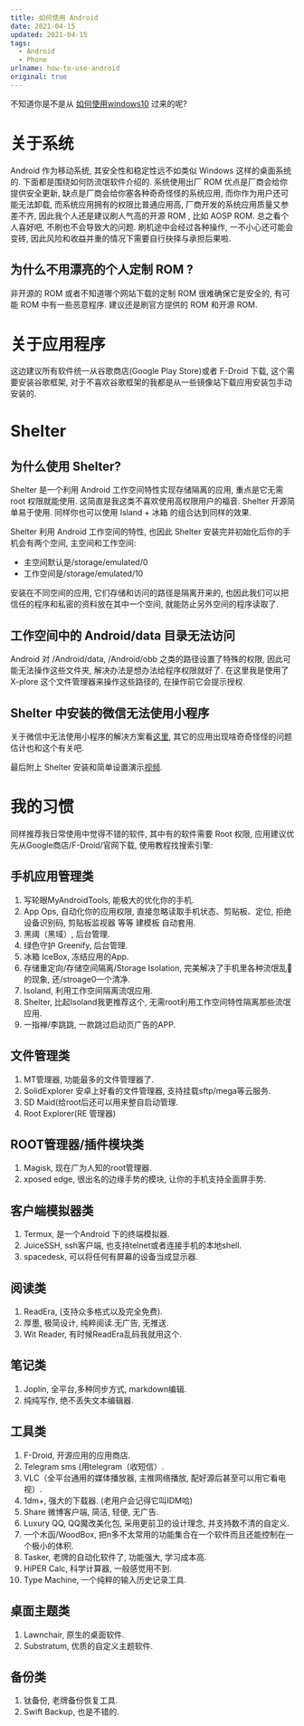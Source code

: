 ```yaml
---
title: 如何使用 Android
date: 2021-04-15
updated: 2021-04-15
tags:
  - Android
  - Phone
urlname: how-to-use-android
original: true
---
```

不知道你是不是从 [如何使用windows10](/post/how-to-use-windows10) 过来的呢?

<!--more-->

# 关于系统

Android 作为移动系统, 其安全性和稳定性远不如类似 Windows 这样的桌面系统的. 下面都是围绕如何防流氓软件介绍的.
系统使用出厂 ROM 优点是厂商会给你提供安全更新, 缺点是厂商会给你塞各种奇奇怪怪的系统应用, 而你作为用户还可能无法卸载, 而系统应用拥有的权限比普通应用高, 厂商开发的系统应用质量又参差不齐, 因此我个人还是建议刷人气高的开源 ROM , 比如 AOSP ROM. 总之看个人喜好吧, 不刷也不会导致大的问题. 刷机途中会经过各种操作, 一不小心还可能会变砖, 因此风险和收益并重的情况下需要自行抉择与承担后果啦.

## 为什么不用漂亮的个人定制 ROM ?

非开源的 ROM 或者不知道哪个网站下载的定制 ROM 很难确保它是安全的, 有可能 ROM 中有一些恶意程序. 建议还是刷官方提供的 ROM 和开源 ROM.

# 关于应用程序

这边建议所有软件统一从谷歌商店(Google Play Store)或者 F-Droid 下载, 这个需要安装谷歌框架, 对于不喜欢谷歌框架的我都是从一些镜像站下载应用安装包手动安装的.

# Shelter

## 为什么使用 Shelter?

Shelter 是一个利用 Android 工作空间特性实现存储隔离的应用, 重点是它无需 root 权限就能使用. 这简直是我这类不喜欢使用高权限用户的福音. Shelter 开源简单易于使用. 同样你也可以使用 Island + 冰箱 的组合达到同样的效果.

Shelter 利用 Android 工作空间的特性, 也因此 Shelter 安装完并初始化后你的手机会有两个空间, 主空间和工作空间:
- 主空间默认是/storage/emulated/0
- 工作空间是/storage/emulated/10

安装在不同空间的应用, 它们存储和访问的路径是隔离开来的, 也因此我们可以把信任的程序和私密的资料放在其中一个空间, 就能防止另外空间的程序读取了.

## 工作空间中的 Android/data 目录无法访问

Android 对 /Android/data, /Android/obb 之类的路径设置了特殊的权限, 因此可能无法操作这些文件夹, 解决办法是想办法给程序权限就好了. 在这里我是使用了 X-plore 这个文件管理器来操作这些路径的, 在操作前它会提示授权.

## Shelter 中安装的微信无法使用小程序

关于微信中无法使用小程序的解决方案看[这里](https://www.52pojie.cn/thread-1051304-1-1.html), 其它的应用出现啥奇奇怪怪的问题估计也和这个有关吧.

最后附上 Shelter 安装和简单设置演示[视频](https://b23.tv/0RArGf).

# 我的习惯

同样推荐我日常使用中觉得不错的软件, 其中有的软件需要 Root 权限, 应用建议优先从Google商店/F-Droid/官网下载, 使用教程找搜索引擎:

## 手机应用管理类

1. 写轮眼MyAndroidTools, 能极大的优化你的手机.
2. App Ops, 自动化你的应用权限, 直接忽略读取手机状态、剪贴板、定位, 拒绝设备识别码, 剪贴板监视器 等等 建模板 自动套用.
3. 黑阈（黑域）, 后台管理.
4. 绿色守护 Greenify, 后台管理.
5. 冰箱 IceBox, 冻结应用的App.
6. 存储重定向/存储空间隔离/Storage Isolation, 完美解决了手机里各种流氓乱💩的现象, 还/stroage0一个清净.
7. Isoland, 利用工作空间隔离流氓应用.
8. Shelter, 比起Isoland我更推荐这个, 无需root利用工作空间特性隔离那些流氓应用.
9. 一指禅/李跳跳, 一款跳过启动页广告的APP.

## 文件管理类

1. MT管理器, 功能最多的文件管理器了.
2. SolidExplorer 安卓上好看的文件管理器, 支持挂载sftp/mega等云服务.
3. SD Maid(给root后还可以用来整自启动管理.
4. Root Explorer(RE 管理器)

## ROOT管理器/插件模块类

1. Magisk, 现在广为人知的root管理器.
2. xposed edge, 很出名的边缘手势的模块, 让你的手机支持全面屏手势.

## 客户端模拟器类

1. Termux, 是一个Android 下的终端模拟器.
2. JuiceSSH, ssh客户端, 也支持telnet或者连接手机的本地shell.
3. spacedesk, 可以将任何有屏幕的设备当成显示器.

## 阅读类

1. ReadEra, (支持众多格式以及完全免费).
2. 厚墨, 极简设计, 纯粹阅读.无广告, 无推送.
3. Wit Reader, 有时候ReadEra乱码我就用这个.

## 笔记类

1. Joplin, 全平台,多种同步方式, markdown编辑.
2. 纯纯写作, 绝不丢失文本编辑器.

## 工具类

1. F-Droid, 开源应用的应用商店.
2. Telegram sms (用telegram（收短信）.
3. VLC（全平台通用的媒体播放器, 主推网络播放, 配好源后甚至可以用它看电视）.
4. 1dm+, 强大的下载器. (老用户会记得它叫IDM哈)
5. Share 微博客户端, 简洁, 轻便, 无广告.
6. Luxury QQ, QQ魔改美化包, 采用更前卫的设计理念, 并支持数不清的自定义.
7. 一个木函/WoodBox, 把n多不太常用的功能集合在一个软件而且还能控制在一个极小的体积.
8. Tasker, 老牌的自动化软件了, 功能强大, 学习成本高.
9. HiPER Calc, 科学计算器, 一般感觉用不到.
10. Type Machine, 一个纯粹的输入历史记录工具.

## 桌面主题类

1. Lawnchair, 原生的桌面软件.
2. Substratum, 优质的自定义主题软件.

## 备份类

1. 钛备份, 老牌备份恢复工具.
2. Swift Backup, 也是不错的.
